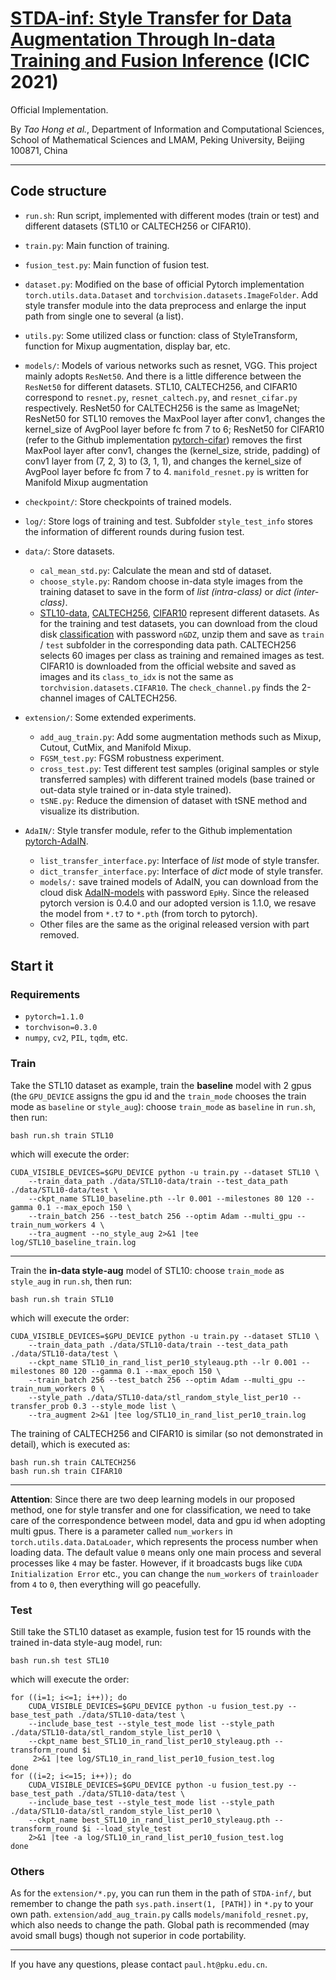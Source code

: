 # [STDA-inf: Style Transfer for Data Augmentation Through In-data Training and Fusion Inference](https://link.springer.com/chapter/10.1007%2F978-3-030-84529-2_7) (ICIC 2021)
Official Implementation.

By *Tao Hong et al.*,
Department of Information and Computational Sciences, School of Mathematical Sciences and LMAM, Peking University, Beijing 100871, China

---
## Code structure
- `run.sh`: Run script, implemented with different modes (train or test) and different datasets (STL10 or CALTECH256 or CIFAR10).

- `train.py`: Main function of training.

- `fusion_test.py`: Main function of fusion test.

- `dataset.py`: Modified on the base of official Pytorch implementation `torch.utils.data.Dataset` and `torchvision.datasets.ImageFolder`. Add style transfer module into the data preprocess and enlarge the input path from single one to several (a list).

- `utils.py`: Some utilized class or function: class of StyleTransform, function for Mixup augmentation, display bar, etc.

- `models/`: Models of various networks such as resnet, VGG. This project mainly adopts `ResNet50`. And there is a little difference between the `ResNet50` for different datasets. STL10, CALTECH256, and CIFAR10 correspond to `resnet.py`, `resnet_caltech.py`, and `resnet_cifar.py` respectively. ResNet50 for CALTECH256 is the same as ImageNet; ResNet50 for STL10 removes the MaxPool layer after conv1, changes the kernel_size of AvgPool layer before fc from 7 to 6; ResNet50 for CIFAR10 (refer to the Github implementation [pytorch-cifar](https://github.com/kuangliu/pytorch-cifar)) removes the first MaxPool layer after conv1, changes the (kernel_size, stride, padding) of conv1 layer from (7, 2, 3) to (3, 1, 1), and changes the kernel_size of AvgPool layer before fc from 7 to 4. `manifold_resnet.py` is written for Manifold Mixup augmentation

- `checkpoint/`: Store checkpoints of trained models.

- `log/`: Store logs of training and test. Subfolder `style_test_info` stores the information of different rounds during fusion test.   

- `data/`: Store datasets.
  * `cal_mean_std.py`: Calculate the mean and std of dataset.
  * `choose_style.py`: Random choose in-data style images from the training dataset to save in the form of *list (intra-class)* or *dict (inter-class)*.
  * [STL10-data](https://cs.stanford.edu/~acoates/stl10/), [CALTECH256](http://www.vision.caltech.edu/Image_Datasets/Caltech256/), [CIFAR10](http://www.cs.toronto.edu/~kriz/cifar.html) represent different datasets. As for the training and test datasets, you can download from the cloud disk [classification](https://disk.pku.edu.cn:443/link/850D3BE5F275167629B0D9B2FA71D098) with password `nGDZ`, unzip them and save as `train` / `test` subfolder in the corresponding data path. CALTECH256 selects 60 images per class as training and remained images as test. CIFAR10 is downloaded from the official website and saved as images and its `class_to_idx` is not the same as `torchvision.datasets.CIFAR10`. The `check_channel.py` finds the 2-channel images of CALTECH256.
  
- `extension/`: Some extended experiments.
  * `add_aug_train.py`: Add some augmentation methods such as Mixup, Cutout, CutMix, and Manifold Mixup.
  * `FGSM_test.py`: FGSM robustness experiment.
  * `cross_test.py`: Test different test samples (original samples or style transferred samples) with different trained models (base trained or out-data style trained or in-data style trained).
  * `tSNE.py`: Reduce the dimension of dataset with tSNE method and visualize its distribution.

- `AdaIN/`: Style transfer module, refer to the Github implementation [pytorch-AdaIN](https://github.com/naoto0804/pytorch-AdaIN). 
  * `list_transfer_interface.py`: Interface of *list* mode of style transfer.
  * `dict_transfer_interface.py`: Interface of *dict* mode of style transfer.
  * `models/:` save trained models of AdaIN, you can download from the cloud disk [AdaIN-models](https://disk.pku.edu.cn:443/link/F212AA16F0ECC045040A457B28DC65DD) with password `EpHy`. Since the released pytorch version is 0.4.0 and our adopted version is 1.1.0, we resave the model from `*.t7` to `*.pth` (from torch to pytorch).
  * Other files are the same as the original released version with part removed.

## Start it
### Requirements
- `pytorch=1.1.0`
- `torchvison=0.3.0`
- `numpy`, `cv2`, `PIL`, `tqdm`, etc.

### Train
Take the STL10 dataset as example, train the **baseline** model with 2 gpus (the `GPU_DEVICE` assigns the gpu id and the `train_mode` chooses the train mode as `baseline` or `style_aug`): choose `train_mode` as `baseline` in `run.sh`, then run:
```
bash run.sh train STL10
```
which will execute the order:
```
CUDA_VISIBLE_DEVICES=$GPU_DEVICE python -u train.py --dataset STL10 \
    --train_data_path ./data/STL10-data/train --test_data_path ./data/STL10-data/test \
    --ckpt_name STL10_baseline.pth --lr 0.001 --milestones 80 120 --gamma 0.1 --max_epoch 150 \
    --train_batch 256 --test_batch 256 --optim Adam --multi_gpu --train_num_workers 4 \
    --tra_augment --no_style_aug 2>&1 |tee log/STL10_baseline_train.log
```
---

Train the **in-data style-aug** model of STL10: choose `train_mode` as `style_aug` in `run.sh`, then run:
```
bash run.sh train STL10
```
which will execute the order:
```
CUDA_VISIBLE_DEVICES=$GPU_DEVICE python -u train.py --dataset STL10 \
    --train_data_path ./data/STL10-data/train --test_data_path ./data/STL10-data/test \
    --ckpt_name STL10_in_rand_list_per10_styleaug.pth --lr 0.001 --milestones 80 120 --gamma 0.1 --max_epoch 150 \
    --train_batch 256 --test_batch 256 --optim Adam --multi_gpu --train_num_workers 0 \
    --style_path ./data/STL10-data/stl_random_style_list_per10 --transfer_prob 0.3 --style_mode list \
    --tra_augment 2>&1 |tee log/STL10_in_rand_list_per10_train.log
```

The training of CALTECH256 and CIFAR10 is similar (so not demonstrated in detail), which is executed as:
```
bash run.sh train CALTECH256
bash run.sh train CIFAR10
```

---
**Attention**:
Since there are two deep learning models in our proposed method, one for style transfer and one for classification, we need to take care of the correspondence between model, data and gpu id when adopting multi gpus. There is a parameter called `num_workers` in `torch.utils.data.DataLoader`, which represents the process number when loading data. The default value `0` means only one main process and several processes like `4` may be faster. However, if it broadcasts bugs like `CUDA Initialization Error` etc., you can change the `num_workers` of `trainloader` from `4` to `0`, then everything will go peacefully.

### Test
Still take the STL10 dataset as example, fusion test for 15 rounds with the trained in-data style-aug model, run:  
```
bash run.sh test STL10
```
which will execute the order:
```
for ((i=1; i<=1; i++)); do
    CUDA_VISIBLE_DEVICES=$GPU_DEVICE python -u fusion_test.py --base_test_path ./data/STL10-data/test \
    --include_base_test --style_test_mode list --style_path ./data/STL10-data/stl_random_style_list_per10 \
    --ckpt_name best_STL10_in_rand_list_per10_styleaug.pth --transform_round $i
     2>&1 |tee log/STL10_in_rand_list_per10_fusion_test.log
done
for ((i=2; i<=15; i++)); do
    CUDA_VISIBLE_DEVICES=$GPU_DEVICE python -u fusion_test.py --base_test_path ./data/STL10-data/test \
    --include_base_test --style_test_mode list --style_path ./data/STL10-data/stl_random_style_list_per10 \
    --ckpt_name best_STL10_in_rand_list_per10_styleaug.pth --transform_round $i --load_style_test
    2>&1 |tee -a log/STL10_in_rand_list_per10_fusion_test.log
done
```

### Others
As for the `extension/*.py`, you can run them in the path of `STDA-inf/`, but remember to change the path `sys.path.insert(1, [PATH])` in `*.py` to your own path. `extension/add_aug_train.py` calls `models/manifold_resnet.py`, which also needs to change the path. Global path is recommended (may avoid small bugs) though not superior in code portability.

---

If you have any questions, please contact `paul.ht@pku.edu.cn`.

